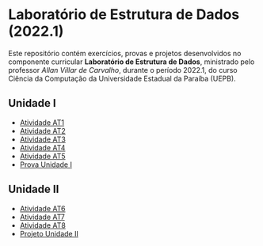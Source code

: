 <h1> Laboratório de Estrutura de Dados (2022.1) </h1>
<p> Este repositório contém exercícios, provas e projetos desenvolvidos no componente curricular <strong> Laboratório de Estrutura de Dados</strong>, ministrado pelo professor <em> Allan Villar de Carvalho</em>, durante o período 2022.1, do curso Ciência da Computação da Universidade Estadual da Paraíba (UEPB). </p>
<h2> Unidade I </h2>
<ul>
  <li> <a href = "https://github.com/josec-junior/UEPB/tree/main/EstruturaDeDados_2022.1/Laborat%C3%B3rioEstruturaDeDados/AtividadeAT1"> Atividade AT1 </a> </li>
  <li> <a href = "https://github.com/josec-junior/UEPB/tree/main/EstruturaDeDados_2022.1/Laborat%C3%B3rioEstruturaDeDados/AtividadeAT2"> Atividade AT2 </a> </li>
  <li> <a href = "https://github.com/josec-junior/UEPB/tree/main/EstruturaDeDados_2022.1/Laborat%C3%B3rioEstruturaDeDados/AtividadeAT3"> Atividade AT3 </a> </li>
  <li> <a href = "https://github.com/josec-junior/UEPB/tree/main/EstruturaDeDados_2022.1/Laborat%C3%B3rioEstruturaDeDados/AtividadeAT4"> Atividade AT4 </a> </li>
  <li> <a href = "https://github.com/josec-junior/UEPB/tree/main/EstruturaDeDados_2022.1/Laborat%C3%B3rioEstruturaDeDados/AtividadeAT5"> Atividade AT5 </a> </li>
  <li> <a href = "https://github.com/josec-junior/UEPB/tree/main/EstruturaDeDados_2022.1/Laborat%C3%B3rioEstruturaDeDados/ProvaUnidadeI"> Prova Unidade I </a> </li>
</ul>
<h2> Unidade II </h2>
<ul>
  <li> <a href = "https://github.com/josec-junior/UEPB/tree/main/EstruturaDeDados_2022.1/Laborat%C3%B3rioEstruturaDeDados/AtividadeAT6"> Atividade AT6 </a> </li>
  <li> <a href = "https://github.com/josec-junior/UEPB/tree/main/EstruturaDeDados_2022.1/Laborat%C3%B3rioEstruturaDeDados/AtividadeAT7"> Atividade AT7 </a> </li>
  <li> <a href = "https://github.com/josec-junior/UEPB/tree/main/EstruturaDeDados_2022.1/Laborat%C3%B3rioEstruturaDeDados/AtividadeAT8"> Atividade AT8 </a> </li>
  <li> <a href = "#"> Projeto Unidade II </a> </li>
</ul>
